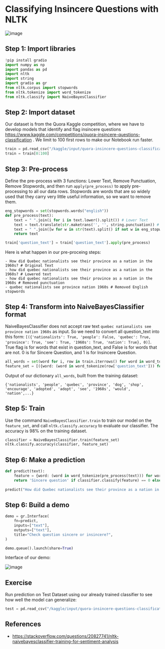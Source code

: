 # Classifying Insincere Questions with NLTK

![image](https://github.com/hughiephan/DPL/assets/16631121/9e311b08-1e5e-47dd-bc76-ec471c36d6c8)

## Step 1: Import libraries
```python
!pip install gradio
import numpy as np 
import pandas as pd 
import nltk
import string
import gradio as gr
from nltk.corpus import stopwords
from nltk.tokenize import word_tokenize 
from nltk.classify import NaiveBayesClassifier
```

## Step 2: Import dataset
Our dataset is from the Quora Kaggle competition, where we have to develop models that identify and flag insincere questions https://www.kaggle.com/competitions/quora-insincere-questions-classification . We limit to 100 first rows to make our Notebook run faster.
```python
train = pd.read_csv("/kaggle/input/quora-insincere-questions-classification/train.csv")
train = train[0:100]
```

## Step 3: Pre-process
Define the pre-process with 3 functions: Lower Text, Remove Punctuation, Remove Stopwords, and then run `apply(pre_process)` to apply pre-processing to all our data rows. Stopwords are words that are so widely used that they carry very little useful information, so we want to remove them. 

```python
eng_stopwords = set(stopwords.words("english"))
def pre_process(text):
    text = " ".join(i for i in text.lower().split()) # Lower Text
    text = text.translate(str.maketrans('', '', string.punctuation)) # Remove punctuation
    text = " ".join([w for w in str(text).split() if not w in eng_stopwords]) # Remove stopwords
    return text

train['question_text'] = train['question_text'].apply(pre_process)
```

Here is what happen in our pre-proceing steps:
```
- How did Quebec nationalists see their province as a nation in the 1960s? # Original Text
- how did quebec nationalists see their province as a nation in the 1960s? # Lowered text
- how did quebec nationalists see their province as a nation in the 1960s # Removed punctuation
- quebec nationalists see province nation 1960s # Removed English stopwords
```

## Step 4: Transform into NaiveBayesClassifier format
NaiveBayesClassifier does not accept raw text `quebec nationalists see province nation 1960s` as input. So we need to convert all question_text into this form: `[({'nationalists': True, 'people': False, 'quebec': True, 'province': True, 'see': True, '1960s': True, 'nation': True}, 0)]`. True flag is for words that exist in question_text, and False is for words that are not. 0 is for Sincere Question, and 1 is for Insincere Question. 

```python
all_words = set(word for i, row in train.iterrows() for word in word_tokenize(row['question_text']))
feature_set = [({word: (word in word_tokenize(row['question_text'])) for word in all_words}, row['target']) for i, row in train.iterrows()]
```

Output of our dictionary `all_words`, built from the training dataset:
```
{'nationalists', 'people', 'quebec', 'province', 'dog', 'shop', 'encourage', 'adopted', 'adopt', 'see', '1960s', 'would', 'nation',...}
```

## Step 5: Train
Use the command `NaiveBayesClassifier.train` to train our model on the `feature_set`, and call `nltk.classify.accuracy` to evaluate our classifier. The accuracy is 98% on the training dataset.

```python
classifier = NaiveBayesClassifier.train(feature_set)
nltk.classify.accuracy(classifier, feature_set)
```

## Step 6: Make a prediction
```python
def predict(text):
    feature = {word: (word in word_tokenize(pre_process(text))) for word in all_words}
    return 'Sincere question' if classifier.classify(feature) == 0 else 'Insincere question'
    
predict("How did Quebec nationalists see their province as a nation in the 1960s?")
```

## Step 6: Build a demo
```python
demo = gr.Interface(
    fn=predict,
    inputs=["text"],
    outputs=["text"],
    title="Check question sincere or insincere?",
)

demo.queue().launch(share=True)
```

Interface of our demo:

![image](https://github.com/hughiephan/DPL/assets/16631121/34f56380-3a73-4071-86be-c478ab3fcc0a)

## Exercise
Run prediction on Test Dataset using our already trained classifier to see how well the model can generalize:
```python
test = pd.read_csv("/kaggle/input/quora-insincere-questions-classification/test.csv")
```

## References
- https://stackoverflow.com/questions/20827741/nltk-naivebayesclassifier-training-for-sentiment-analysis
